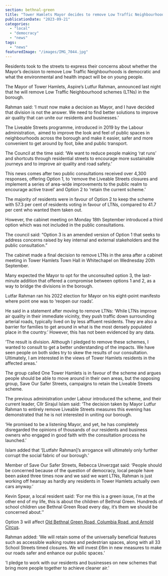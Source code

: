 ```yaml
---
section: bethnal-green
title: "Tower Hamlets Mayor decides to remove Low Traffic Neighbourhoods moving against the community’s wishes"
publicationDate: "2023-09-21"
categories: 
  - "local"
  - "democracy"
  - "news"
tags: 
  - "news"
featuredImage: "/images/IMG_7044.jpg"
---
```


Residents took to the streets to express their concerns about whether the Mayor’s decision to remove Low Traffic Neighbourhoods is democratic and what the environmental and health impact will be on young people.

The Mayor of Tower Hamlets, Aspire’s Lutfur Rahman, announced last night that he will remove Low Traffic Neighbourhood schemes (LTNs) in the borough.

Rahman said: ‘I must now make a decision as Mayor, and I have decided that division is not the answer. We need to find better solutions to improve air quality that can unite our residents and businesses.’

The Liveable Streets programme, introduced in 2019 by the Labour administration,  aimed to improve the look and feel of public spaces in neighbourhoods across the borough and make it easier, safer and more convenient to get around by foot, bike and public transport. 

The Council at the time said: ‘We want to reduce people making ‘rat runs’ and shortcuts through residential streets to encourage more sustainable journeys and to improve air quality and road safety.’

This news comes after two public consultations received over 4,300 responses, offering Option 1, to ‘remove the Liveable Streets closures and implement a series of area-wide improvements to the public realm to encourage active travel’ and Option 2 to ‘retain the current scheme.’

The majority of residents were in favour of Option 2 to keep the scheme with 57.3 per cent of residents voting in favour of LTNs, compared to 41.7 per cent who wanted them taken out.

However, the cabinet meeting on Monday 18th September introduced a third option which was not included in the public consultations.

The council said: “Option 3 is an amended version of Option 1 that seeks to address concerns raised by key internal and external stakeholders and the public consultation.”

The cabinet made a final decision to remove LTNs in the area after a cabinet meeting in Tower Hamlets Town Hall in Whitechapel on Wednesday 20th September.

Many expected the Mayor to opt for the unconsulted option 3, the last-minute addition that offered a compromise between options 1 and 2, as a way to bridge the divisions in the borough.  

Lutfar Rahman ran his 2022 election for Mayor on his eight-point manifesto where point one was to ‘reopen our roads’.

He said in a statement after moving to remove LTNs: ‘While LTNs improve air quality in their immediate vicinity, they push traffic down surrounding arterial roads, typically lived on by less affluent residents. They are also a barrier for families to get around in what is the most densely populated place in the country.’ However, this has not been evidenced by any data.

‘The result is division. Although I pledged to remove these schemes, I wanted to consult to get a better understanding of the impacts. We have seen people on both sides try to skew the results of our consultation. Ultimately, I am interested in the views of Tower Hamlets residents in the affected areas.’

The group called One Tower Hamlets is in favour of the scheme and argues people should be able to move around in their own areas, but the opposing group, Save Our Safer Streets, campaigns to retain the Liveable Streets scheme.

The previous administration under Labour introduced the scheme, and their current leader, Cllr Sirajul Islam said: ‘The decision taken by Mayor Lutfur Rahman to entirely remove Liveable Streets measures this evening has demonstrated that he is not interested in uniting our borough.

‘He promised to be a listening Mayor, and yet, he has completely disregarded the opinions of thousands of our residents and business owners who engaged in good faith with the consultation process he launched.’

Islam added that ‘\[Lutfahr Rahman\]’s arrogance will ultimately only further corrupt the social fabric of our borough.’

Member of Save Our Safer Streets, Rebecca Unverzgat said: ‘People should be concerned because of the question of democracy, local people have been asked three times now and we said we want LTNs, Rahman is just working off hearsay as hardly any residents in Tower Hamlets actually own cars anyway.’

Kevin Spear, a local resident said: ‘For me this is a green issue, I’m at the other end of my life, this is about the children of Bethnal Green. Hundreds of school children use Bethnal Green Road every day, it’s them we should be concerned about.’’

Option 3 will affect [Old Bethnal Green Road, Columbia Road, and Arnold Circus](https://bethnalgreenlondon.co.uk/liveable-streets-ltn-january-2023-consultation-report-published/).

Rahman added: ‘We will retain some of the universally beneficial features such as accessible walking routes and pedestrian spaces, along with all 33 School Streets timed closures. We will invest £6m in new measures to make our roads safer and enhance our public spaces.’

‘I pledge to work with our residents and businesses on new schemes that bring more people together to achieve cleaner air.’
